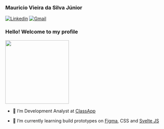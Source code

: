 ### Mauricio Vieira da Silva Júnior

[![Linkedin](https://img.shields.io/badge/LinkedIn-blue?style=for-the-badge&logo=Linkedin)](https://www.linkedin.com/in/mauricio-silva-vieira/)
[![Gmail](https://img.shields.io/badge/-Gmail-c14438?style=for-the-badge&logo=Gmail&logoColor=white&link=mailto:mrcvr1@gmail.com)](mailto:mrcvr1@gmail.com)

### Hello! Welcome to my profile
<img style="margin: 0 auto" src="https://media.giphy.com/media/bcKmIWkUMCjVm/giphy.gif" height="200">

- 👷 I’m Development Analyst at <a target="_blank" href="https://www.classapp.com.br/">ClassApp</a>

- 🌱 I’m currently learning build prototypes on <a target="_blank" href="https://www.figma.com">Figma</a>, CSS and <a target="_blank" href="https://svelte.dev/">Svelte JS</a>



